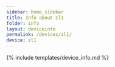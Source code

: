 ```yaml
---
sidebar: home_sidebar
title: Info about zl1
folder: info
layout: deviceinfo
permalink: /devices/zl1/
device: zl1
---
```

{% include templates/device_info.md %}
